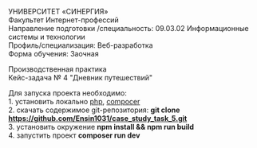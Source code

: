 УНИВЕРСИТЕТ «СИНЕРГИЯ»              
Факультет Интернет-профессий                    
Направление подготовки /специальность: 09.03.02 Информационные системы и технологии              
Профиль/специализация:  Веб-разработка              
Форма обучения:   Заочная            

Производственная практика                 
Кейс-задача № 4  "Дневник путешествий"           

Для запуска проекта необходимо:          
    1. установить локально [php](https://www.php.net/), [compocer](https://getcomposer.org/)             
    2. скачать содержимое git-репозитория: **git clone https://github.com/Ensin1031/case_study_task_5.git**                 
    3. установить окружение  **npm install && npm run build**                   
    4. запустить проект **composer run dev**               
    
